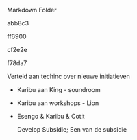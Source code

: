 Markdown Folder


abb8c3

ff6900

cf2e2e

f78da7


Verteld aan techinc over nieuwe initiatieven
- Karibu aan King - soundroom 
- Karibu aan workshops - Lion
- Esengo & Karibu & Cotit

	Develop Subsidie; Een van de subsidie 